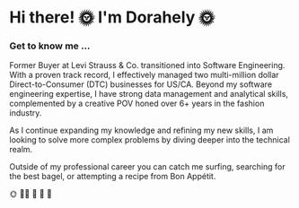# Hi there! 🌞 I'm Dorahely 🌞

### Get to know me ...
Former Buyer at Levi Strauss & Co. transitioned into Software Engineering. With a proven track record, I effectively managed two multi-million dollar Direct-to-Consumer (DTC) businesses for US/CA. Beyond my software engineering expertise, I have strong data management and analytical skills, complemented by a creative POV honed over 6+ years in the fashion industry.

As I continue expanding my knowledge and refining my new skills, I am looking to solve more complex problems by diving deeper into the technical realm.


Outside of my professional career you can catch me surfing, searching for the best bagel, or attempting a recipe from Bon Appétit.

🌞 🏄‍♂️ 🥯 🍅 🌼 


<!--
**DorahelyS/DorahelyS** is a ✨ _special_ ✨ repository because its `README.md` (this file) appears on your GitHub profile.

Here are some ideas to get you started:

- 🔭 I’m currently working on ...
- 🌱 I’m currently learning ...
- 👯 I’m looking to collaborate on ...
- 🤔 I’m looking for help with ...
- 💬 Ask me about ...
- 📫 How to reach me: ...
- 😄 Pronouns: ...
- ⚡ Fun fact: ...
-->


